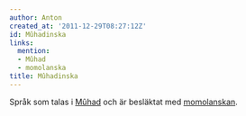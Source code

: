 ```yaml
---
author: Anton
created_at: '2011-12-29T08:27:12Z'
id: Mûhadinska
links:
  mention:
  - Mûhad
  - momolanska
title: Mûhadinska
---
```


Språk som talas i [Mûhad] och är besläktat med [momolanskan].

  [Mûhad]: Mûhad
  [momolanskan]: momolanska
